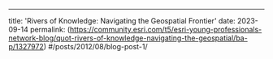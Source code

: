 ---
title: 'Rivers of Knowledge: Navigating the Geospatial Frontier'
date: 2023-09-14 
permalink: (https://community.esri.com/t5/esri-young-professionals-network-blog/quot-rivers-of-knowledge-navigating-the-geospatial/ba-p/1327972)
#/posts/2012/08/blog-post-1/

